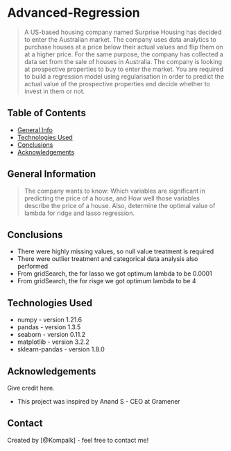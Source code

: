 # Advanced-Regression
> A US-based housing company named Surprise Housing has decided to enter the Australian market. The company uses data analytics to purchase houses at a price below their actual values and flip them on at a higher price. For the same purpose, the company has collected a data set from the sale of houses in Australia. 
> The company is looking at prospective properties to buy to enter the market. You are required to build a regression model using regularisation in order to predict the actual value of the prospective properties and decide whether to invest in them or not.

## Table of Contents
* [General Info](#general-information)
* [Technologies Used](#technologies-used)
* [Conclusions](#conclusions)
* [Acknowledgements](#acknowledgements)


## General Information
> The company wants to know:
Which variables are significant in predicting the price of a house, and
How well those variables describe the price of a house.
Also, determine the optimal value of lambda for ridge and lasso regression.

## Conclusions
- There were highly missing values, so null value treatment is required
- There were outlier treatment and categorical data analysis also performed
- From gridSearch, the for lasso we got optimum lambda to be 0.0001
- From gridSearch, the for risge we got optimum lambda to be 4

## Technologies Used
- numpy - version 1.21.6
- pandas - version 1.3.5
- seaborn - version 0.11.2
- matplotlib - version 3.2.2
- sklearn-pandas - version 1.8.0

## Acknowledgements
Give credit here.
- This project was inspired by Anand S - CEO at Gramener


## Contact
Created by [@Kompalk] - feel free to contact me!
